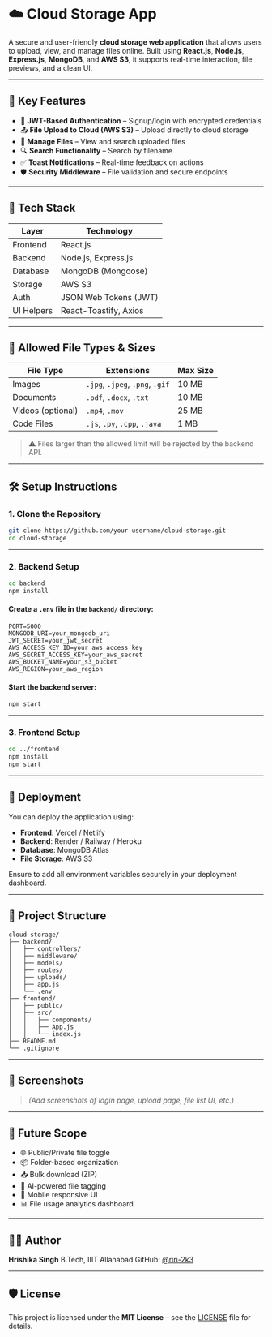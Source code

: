 # ☁️ Cloud Storage App

A secure and user-friendly **cloud storage web application** that allows users to upload, view, and manage files online. Built using **React.js**, **Node.js**, **Express.js**, **MongoDB**, and **AWS S3**, it supports real-time interaction, file previews, and a clean UI.

---

## 📌 Key Features

- 🔐 **JWT-Based Authentication** – Signup/login with encrypted credentials
- 📤 **File Upload to Cloud (AWS S3)** – Upload directly to cloud storage
- 📁 **Manage Files** – View and search uploaded files
- 🔍 **Search Functionality** – Search by filename
- ✅ **Toast Notifications** – Real-time feedback on actions
- 🛡️ **Security Middleware** – File validation and secure endpoints

---

## 🔧 Tech Stack

| Layer      | Technology                  |
|------------|-----------------------------|
| Frontend   | React.js                    |
| Backend    | Node.js, Express.js         |
| Database   | MongoDB (Mongoose)          |
| Storage    | AWS S3                      |
| Auth       | JSON Web Tokens (JWT)       |
| UI Helpers | React-Toastify, Axios       |

---

## 📂 Allowed File Types & Sizes

| File Type       | Extensions                | Max Size   |
|------------------|---------------------------|------------|
| Images           | `.jpg`, `.jpeg`, `.png`, `.gif` | 10 MB      |
| Documents        | `.pdf`, `.docx`, `.txt`         | 10 MB      |
| Videos (optional)| `.mp4`, `.mov`                 | 25 MB      |
| Code Files       | `.js`, `.py`, `.cpp`, `.java`   | 1 MB       |

> ⚠️ Files larger than the allowed limit will be rejected by the backend API.

---

## 🛠️ Setup Instructions

### 1. Clone the Repository

```bash
git clone https://github.com/your-username/cloud-storage.git
cd cloud-storage
````

---

### 2. Backend Setup

```bash
cd backend
npm install
```

#### Create a `.env` file in the `backend/` directory:

```env
PORT=5000
MONGODB_URI=your_mongodb_uri
JWT_SECRET=your_jwt_secret
AWS_ACCESS_KEY_ID=your_aws_access_key
AWS_SECRET_ACCESS_KEY=your_aws_secret
AWS_BUCKET_NAME=your_s3_bucket
AWS_REGION=your_aws_region
```

#### Start the backend server:

```bash
npm start
```

---

### 3. Frontend Setup

```bash
cd ../frontend
npm install
npm start
```

---

## 🚀 Deployment

You can deploy the application using:

* **Frontend**: Vercel / Netlify
* **Backend**: Render / Railway / Heroku
* **Database**: MongoDB Atlas
* **File Storage**: AWS S3

Ensure to add all environment variables securely in your deployment dashboard.

---

## 📁 Project Structure

```
cloud-storage/
├── backend/
│   ├── controllers/
│   ├── middleware/
│   ├── models/
│   ├── routes/
│   ├── uploads/
│   ├── app.js
│   └── .env
├── frontend/
│   ├── public/
│   ├── src/
│   │   ├── components/
│   │   ├── App.js
│   │   └── index.js
├── README.md
└── .gitignore
```

---

## 📸 Screenshots

> *(Add screenshots of login page, upload page, file list UI, etc.)*

---

## 🧠 Future Scope

* 🌐 Public/Private file toggle
* 📦 Folder-based organization
* 📥 Bulk download (ZIP)
* 🧠 AI-powered file tagging
* 📱 Mobile responsive UI
* 📊 File usage analytics dashboard

---

## 👩‍💻 Author

**Hrishika Singh**
B.Tech, IIIT Allahabad
GitHub: [@riri-2k3](https://github.com/riri-2k3)

---

## 🛡️ License

This project is licensed under the **MIT License** – see the [LICENSE](LICENSE) file for details.

```

